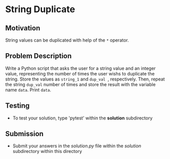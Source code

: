 # String Duplicate

## Motivation
String values can be duplicated with help of the `*` operator.

## Problem Description
Write a Python script that asks the user for a string value and an integer value, representing the number of times the user wishs to duplicate the string.
Store the values as `string_1` and `dup_val `, respectively. Then, repeat the string `dup_val` number of times and store the result with the variable name `data`.
Print `data`.

## Testing
* To test your solution, type 'pytest' within the **solution** subdirectory

## Submission
* Submit your answers in the *solution.py* file within the *solution* subdirectory within this directory
